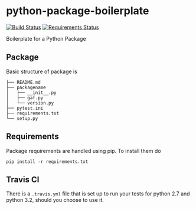 python-package-boilerplate
==========================

[![Build Status](https://api.travis-ci.org/wkpalan/gaf-utils.png?branch=master)](https://travis-ci.org/wkpalan/gaf-utils)
[![Requirements Status](https://requires.io/github/wkpalan/gaf-utils/requirements.svg?branch=master)](https://requires.io/github/wkpalan/gaf-utils/requirements/?branch=master)

Boilerplate for a Python Package

## Package

Basic structure of package is

```
├── README.md
├── packagename
│   ├── __init__.py
│   ├── gaf.py
│   └── version.py
├── pytest.ini
├── requirements.txt
└── setup.py
```

## Requirements

Package requirements are handled using pip. To install them do

```
pip install -r requirements.txt
```

## Travis CI

There is a ```.travis.yml``` file that is set up to run your tests for python 2.7
and python 3.2, should you choose to use it.
